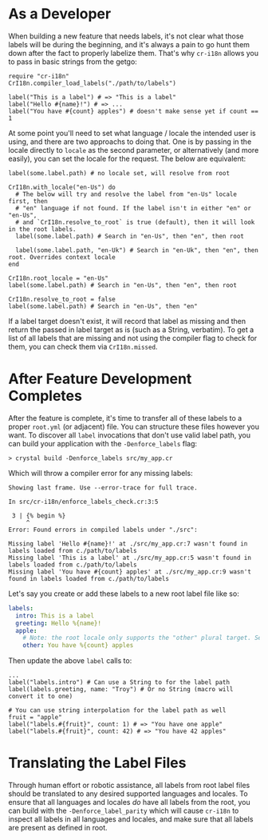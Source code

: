 # As a Developer

When building a new feature that needs labels, it's not clear what those labels will be during the beginning, and it's always a pain to go hunt them down after the fact to properly labelize them. That's why `cr-i18n` allows you to pass in basic strings from the getgo:

```crystal
require "cr-i18n"
CrI18n.compiler_load_labels("./path/to/labels")

label("This is a label") # => "This is a label"
label("Hello #{name}!") # => ...
label("You have #{count} apples") # doesn't make sense yet if count == 1
```

At some point you'll need to set what language / locale the intended user is using, and there are two approachs to doing that. One is by passing in the locale directly to `locale` as the second parameter, or alternatively (and more easily), you can set the locale for the request. The below are equivalent:

```crystal
label(some.label.path) # no locale set, will resolve from root

CrI18n.with_locale("en-Us") do
  # The below will try and resolve the label from "en-Us" locale first, then
  # "en" language if not found. If the label isn't in either "en" or "en-Us",
  # and `CrI18n.resolve_to_root` is true (default), then it will look in the root labels.
  label(some.label.path) # Search in "en-Us", then "en", then root

  label(some.label.path, "en-Uk") # Search in "en-Uk", then "en", then root. Overrides context locale
end

CrI18n.root_locale = "en-Us"
label(some.label.path) # Search in "en-Us", then "en", then root

CrI18n.resolve_to_root = false
label(some.label.path) # Search in "en-Us", then "en"
```

If a label target doesn't exist, it will record that label as missing and then return the passed in label target as is (such as a String, verbatim). To get a list of all labels that are missing and not using the compiler flag to check for them, you can check them via `CrI18n.missed`.

# After Feature Development Completes

After the feature is complete, it's time to transfer all of these labels to a proper `root.yml` (or adjacent) file. You can structure these files however you want. To discover all `label` invocations that don't use valid label path, you can build your application with the `-Denforce_labels` flag:

```
> crystal build -Denforce_labels src/my_app.cr
```

Which will throw a compiler error for any missing labels:

```
Showing last frame. Use --error-trace for full trace.

In src/cr-i18n/enforce_labels_check.cr:3:5

 3 | {% begin %}
     ^
Error: Found errors in compiled labels under "./src":

Missing label 'Hello #{name}!' at ./src/my_app.cr:7 wasn't found in labels loaded from c./path/to/labels
Missing label 'This is a label' at ./src/my_app.cr:5 wasn't found in labels loaded from c./path/to/labels
Missing label 'You have #{count} apples' at ./src/my_app.cr:9 wasn't found in labels loaded from c./path/to/labels
```

Let's say you create or add these labels to a new root label file like so:

```yaml
labels:
  intro: This is a label
  greeting: Hello %{name}!
  apple:
    # Note: the root locale only supports the "other" plural target. See Pluralization for more details
    other: You have %{count} apples
```

Then update the above `label` calls to:

```crystal
...
label("labels.intro") # Can use a String to for the label path
label(labels.greeting, name: "Troy") # Or no String (macro will convert it to one)

# You can use string interpolation for the label path as well
fruit = "apple"
label("labels.#{fruit}", count: 1) # => "You have one apple"
label("labels.#{fruit}", count: 42) # => "You have 42 apples"
```

# Translating the Label Files

Through human effort or robotic assistance, all labels from root label files should be translated to any desired supported languages and locales. To ensure that all languages and locales _do_ have all labels from the root, you can build with the `-Denforce_label_parity` which will cause `cr-i18n` to inspect all labels in all languages and locales, and make sure that all labels are present as defined in root.